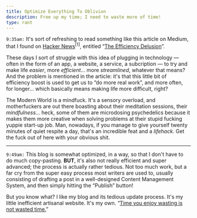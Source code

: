 ```yaml
---
title: Optimize Everything To Oblivion
description: Free up my time; I need to waste more of time!
type: rant
---
```


`9:35am:` It's sort of refreshing to read something like this article on Medium, that I found on [Hacker News](https://news.ycombinator.com)<sup data-note="This is my go-to when I feel sick of mindlessly browsing Reddit but I still need to waste some time reading about anything at all. It's a bit more stimulating to the mind also, and gets me riled up enough to write something in here! So that's cool, that's what I want, that's what feels right.">[1]</sup>, entitled “[The Efficiency Delusion](https://onezero.medium.com/the-efficiency-delusion-f6a97241e1e1)”.

These days I sort of struggle with this idea of plugging in technology — often in the form of an app, a website, a service, a subcription — to try and make life _easier_, more _efficient_... more _streamlined_, whatever that means? And the problem is mentioned in the article: it's that this little bit of efficiency boost is used to get us to “do more real work”, and more often, for longer... which basically means making life more difficult, right?

The Modern World is a mindfuck. It's a sensory overload, and motherfuckers are out there boasting about their meditation sessions, their _mindfulness_... heck, some of them are microdosing psychedelics because it makes them more creative when solving problems at their stupid fucking yuppie start-up job. Man, nowadays, if you manage to give yourself twenty minutes of quiet respite a day, that's an incredible feat and a _lifehack_. Get the fuck out of here with your obvious shit.

***

`9:49am:` This blog is somewhat optimized, in a way, so that I don't have to do much copy-pasting. **BUT**, it's also not really efficient and super advanced; the process is actually rather tedious. Not too much work, but a far cry from the super easy process most writers are used to, usually consisting of drafting a post in a well-designed Content Management System, and then simply hitting the “Publish” button!

But you know what? I like my blog and its tedious update process. It's my little inefficient artisanal website. It's my own. “[Time you enjoy wasting is not wasted time.](https://quoteinvestigator.com/2010/06/11/time-you-enjoy/)”
